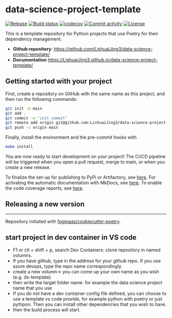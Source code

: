 # data-science-project-template

[![Release](https://img.shields.io/github/v/release/LishuaiJing3/data-science-project-template)](https://img.shields.io/github/v/release/LishuaiJing3/data-science-project-template)
[![Build status](https://img.shields.io/github/actions/workflow/status/LishuaiJing3/data-science-project-template/main.yml?branch=main)](https://github.com/LishuaiJing3/data-science-project-template/actions/workflows/main.yml?query=branch%3Amain)
[![codecov](https://codecov.io/gh/LishuaiJing3/data-science-project-template/branch/main/graph/badge.svg)](https://codecov.io/gh/LishuaiJing3/data-science-project-template)
[![Commit activity](https://img.shields.io/github/commit-activity/m/LishuaiJing3/data-science-project-template)](https://img.shields.io/github/commit-activity/m/LishuaiJing3/data-science-project-template)
[![License](https://img.shields.io/github/license/LishuaiJing3/data-science-project-template)](https://img.shields.io/github/license/LishuaiJing3/data-science-project-template)

This is a template repository for Python projects that use Poetry for their dependency management.

- **Github repository**: <https://github.com/LishuaiJing3/data-science-project-template/>
- **Documentation** <https://LishuaiJing3.github.io/data-science-project-template/>

## Getting started with your project

First, create a repository on GitHub with the same name as this project, and then run the following commands:

``` bash
git init -b main
git add .
git commit -m "init commit"
git remote add origin git@github.com:LishuaiJing3/data-science-project-template.git
git push -u origin main
```

Finally, install the environment and the pre-commit hooks with 

```bash
make install
```

You are now ready to start development on your project! The CI/CD
pipeline will be triggered when you open a pull request, merge to main,
or when you create a new release.

To finalize the set-up for publishing to PyPi or Artifactory, see
[here](https://fpgmaas.github.io/cookiecutter-poetry/features/publishing/#set-up-for-pypi).
For activating the automatic documentation with MkDocs, see
[here](https://fpgmaas.github.io/cookiecutter-poetry/features/mkdocs/#enabling-the-documentation-on-github).
To enable the code coverage reports, see [here](https://fpgmaas.github.io/cookiecutter-poetry/features/codecov/).

## Releasing a new version



---

Repository initiated with [fpgmaas/cookiecutter-poetry](https://github.com/fpgmaas/cookiecutter-poetry).

## start project in dev container in VS code
- F1 or ctl + shift + p, search Dev Containers: clone repository in named volumns. 
- If you have github, type in the address for your github repo. If you use azure devops, type the repo name correspondingly.  
- create a new volumn-> you can come up your own name as you wish (e.g. ds-template)
- then write the target folder name. for example the data science project name that you use
- If you do not have a dev container config file defined, you can choose to use a template vs code provide, for example python with poetry or just pythpon. Then you can install other dependencies that you wish to have. 
- then the build process will start. 
